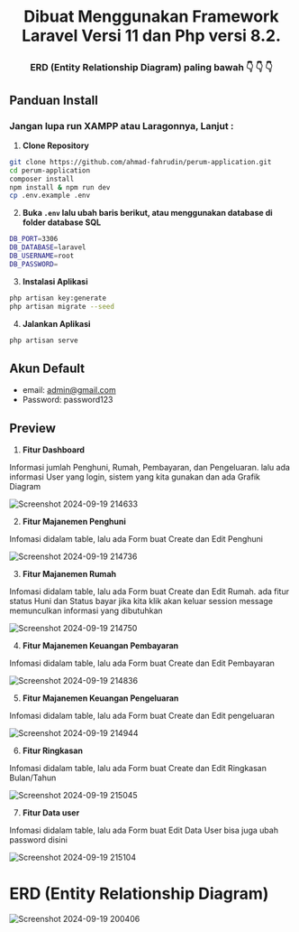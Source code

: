 # <p align="center">Dibuat Menggunakan Framework Laravel Versi 11 dan Php versi 8.2.</p>

### <p align="center">ERD (Entity Relationship Diagram) paling bawah 👇 👇 👇</p>


## Panduan Install
### Jangan lupa run XAMPP atau Laragonnya, Lanjut :
1. **Clone Repository**

```bash
git clone https://github.com/ahmad-fahrudin/perum-application.git
cd perum-application
composer install
npm install & npm run dev
cp .env.example .env
```

2. **Buka `.env` lalu ubah baris berikut, atau menggunakan database di folder database SQL**

```bash
DB_PORT=3306
DB_DATABASE=laravel
DB_USERNAME=root
DB_PASSWORD=
```


3. **Instalasi Aplikasi**

```bash
php artisan key:generate
php artisan migrate --seed
```

4. **Jalankan Aplikasi**

```bash
php artisan serve

```
## Akun Default

-   email: admin@gmail.com
-   Password: password123

## Preview
1. **Fitur Dashboard**
<p>Informasi jumlah Penghuni, Rumah, Pembayaran, dan Pengeluaran. lalu ada informasi User yang login, sistem yang kita gunakan dan ada Grafik Diagram</p>

![Screenshot 2024-09-19 214633](https://github.com/user-attachments/assets/63b4fbab-c549-4f9b-8d79-6eecd491c103)

2. **Fitur Majanemen Penghuni**
<p>Infomasi didalam table, lalu ada Form buat Create dan Edit Penghuni</p>

![Screenshot 2024-09-19 214736](https://github.com/user-attachments/assets/591d092c-60e7-49e5-b03b-18fe25547008)

3. **Fitur Majanemen Rumah**
<p>Infomasi didalam table, lalu ada Form buat Create dan Edit Rumah. ada fitur status Huni dan Status bayar jika kita klik akan keluar session message memunculkan informasi yang dibutuhkan</p>

![Screenshot 2024-09-19 214750](https://github.com/user-attachments/assets/6f134acc-453b-4eb5-9c1c-06c406859d7c)

4. **Fitur Majanemen Keuangan Pembayaran**
<p>Infomasi didalam table, lalu ada Form buat Create dan Edit Pembayaran</p>

![Screenshot 2024-09-19 214836](https://github.com/user-attachments/assets/99388a1a-93d7-4d26-88cc-37d535897b7c)

5. **Fitur Majanemen Keuangan Pengeluaran**
<p>Infomasi didalam table, lalu ada Form buat Create dan Edit pengeluaran</p>

![Screenshot 2024-09-19 214944](https://github.com/user-attachments/assets/57b9d830-e48b-417b-a2b2-d05fec328131)

6. **Fitur Ringkasan**
<p>Infomasi didalam table, lalu ada Form buat Create dan Edit Ringkasan Bulan/Tahun</p>

![Screenshot 2024-09-19 215045](https://github.com/user-attachments/assets/3ce7d069-8a96-4c25-b42d-224d2ad68dff)

7. **Fitur Data user**
<p>Infomasi didalam table, lalu ada Form buat Edit Data User bisa juga ubah password disini</p>

![Screenshot 2024-09-19 215104](https://github.com/user-attachments/assets/cda4339a-cc48-434b-a397-09efc2689c1e)


# ERD (Entity Relationship Diagram)
![Screenshot 2024-09-19 200406](https://github.com/user-attachments/assets/4b706c66-046f-447f-8ce5-38c1640a6bde)

